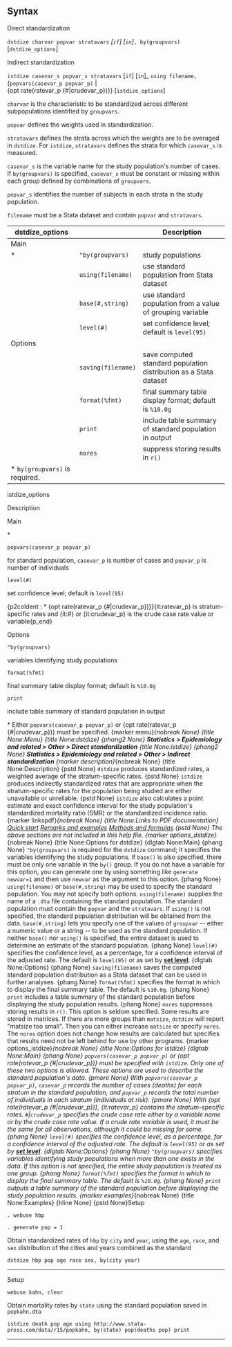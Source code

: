 ## Syntax

Direct standardization

`dstdize charvar popvar stratavars` _\[`if`\]
\[`in`\]_`, by(groupvars)` \[`dstdize_options`\]

Indirect standardization

`istdize casevar_s popvar_s stratavars` <span
class="command">\[`if`\] \[`in`\]_ `using filename,`
{`popvars(casevar_p popvar_p)` \|  
{opt rate(ratevar\_p {\#\|crudevar\_p})}} \[`istdize_options`\]

`charvar` is the characteristic to be standardized across different
subpopulations identified by `groupvars`.

`popvar` defines the weights used in standardization.

`stratavars` defines the strata across which the weights are to be
averaged in `dstdize`. For `istdize`, `stratavars` defines the strata
for which `casevar_s` is measured.

`casevar_s` is the variable name for the study population's number of
cases. If `by(groupvars)` is specified, `casevar_s` must be constant or
missing within each group defined by combinations of `groupvars`.

`popvar_s` identifies the number of subjects in each strata in the study
population.

`filename` must be a Stata dataset and contain `popvar` and
`stratavars`.

| dstdize\_options                |                    | Description                                                       |
|---------------------------------|--------------------|-------------------------------------------------------------------|
| Main                            |                    |                                                                   |
| \*                              | `"by(groupvars)`   | study populations                                                 |
|                                 | `using(filename)`  | use standard population from Stata dataset                        |
|                                 | `base(#,string)`   | use standard population from a value of grouping variable         |
|                                 | `level(#)`         | set confidence level; default is `level(95)`                      |
| Options                         |                    |                                                                   |
|                                 | `saving(filename)` | save computed standard population distribution as a Stata dataset |
|                                 | `format(%fmt)`     | final summary table display format; default is `%10.0g`           |
|                                 | `print`            | include table summary of standard population in output            |
|                                 | `nores`            | suppress storing results in `r()`                                 |
| \* `by(groupvars)` is required. |                    |                                                                   |

istdize\_options

Description

Main

\*

`popvars(casevar_p popvar_p)`

for standard population, `casevar_p` is number of cases and `popvar_p`
is number of individuals

`level(#)`

set confidence level; default is `level(95)`

{p2coldent : \* {opt rate(ratevar\_p {\#\|crudevar\_p})}}{it:ratevar\_p}
is stratum-specific rates and {it:\#} or {it:crudevar\_p} is the crude
case rate value or variable{p\_end}

Options

`"by(groupvars)`

variables identifying study populations

`format(%fmt)`

final summary table display format; default is `%10.0g`

`print`

include table summary of standard population in output

\* Either `popvars(casevar_p popvar_p)` or {opt rate(ratevar\_p
{\#\|crudevar\_p})} must be specified. <span options="menu">{marker
menu}_{nobreak None} {title None:Menu} {title None:dstdize}
{phang2 None} **Statistics &gt; Epidemiology and related &gt; Other &gt;
Direct standardization** {title None:istdize} {phang2 None} **Statistics
&gt; Epidemiology and related &gt; Other &gt; Indirect standardization**
<span options="description">{marker description}_{nobreak None}
{title None:Description} {pstd None} `dstdize` produces standardized
rates, a weighted average of the stratum-specific rates. {pstd None}
`istdize` produces indirectly standardized rates that are appropriate
when the stratum-specific rates for the population being studied are
either unavailable or unreliable. {pstd None} `istdize` also calculates
a point estimate and exact confidence interval for the study
population's standardized mortality ratio (SMR) or the standardized
incidence ratio. <span options="linkspdf">{marker
linkspdf}_{nobreak None} {title None:Links to PDF documentation}
[Quick start](http://www.stata.com/manuals14/rdstdizequickstart.pdf)
[Remarks and
examples](http://www.stata.com/manuals14/rdstdizeremarksandexamples.pdf)
[Methods and
formulas](http://www.stata.com/manuals14/rdstdizemethodsandformulas.pdf)
{pstd None} The above sections are not included in this help file. <span
options="options_dstdize">{marker options\_dstdize}_{nobreak None}
{title None:Options for dstdize} {dlgtab None:Main} {phang None}
`"by(groupvars)` is required for the `dstdize` command; it specifies the
variables identifying the study populations. If `base()` is also
specified, there must be only one variable in the `by()` group. If you
do not have a variable for this option, you can generate one by using
something like `generate newvar=1` and then use `newvar` as the argument
to this option. {phang None} `using(filename)` or `base(#,string)` may
be used to specify the standard population. You may not specify both
options. `using(filename)` supplies the name of a `.dta` file containing
the standard population. The standard population must contain the
`popvar` and the `stratavars`. If `using()` is not specified, the
standard population distribution will be obtained from the data.
`base(#,string)` lets you specify one of the values of `groupvar` --
either a numeric value or a string -- to be used as the standard
population. If neither `base()` nor `using()` is specified, the entire
dataset is used to determine an estimate of the standard population.
{phang None} `level(#)` specifies the confidence level, as a percentage,
for a confidence interval of the adjusted rate. The default is
`level(95)` or as set by
[<strong>set level</strong>](http://www.stata.com/help.cgi?set%20level).
{dlgtab None:Options} {phang None} `saving(filename)` saves the computed
standard population distribution as a Stata dataset that can be used in
further analyses. {phang None} `format(%fmt)` specifies the format in
which to display the final summary table. The default is `%10.0g`.
{phang None} `print` includes a table summary of the standard population
before displaying the study population results. {phang None} `nores`
suppresses storing results in `r()`. This option is seldom specified.
Some results are stored in matrices. If there are more groups than
`matsize`, `dstdize` will report "matsize too small". Then you can
either increase `matsize` or specify `nores`. The `nores` option does
not change how results are calculated but specifies that results need
not be left behind for use by other programs. <span
options="options_istdize">{marker options\_istdize}_{nobreak None}
{title None:Options for istdize} {dlgtab None:Main} {phang None}
`popvars(casevar_p popvar_p)` or {opt rate(ratevar\_p
{\#\|crudevar\_p})} must be specified with `istdize`. Only one of these
two options is allowed. These options are used to describe the standard
population's data. {pmore None} With `popvars(casevar_p popvar_p)`,
`casevar_p` records the number of cases (deaths) for each stratum in the
standard population, and `popvar_p` records the total number of
individuals in each stratum (individuals at risk). {pmore None} With
{opt rate(ratevar\_p {\#\|crudevar\_p})}, {it:ratevar\_p} contains the
stratum-specific rates. `#`\|`crudevar_p` specifies the crude case rate
either by a variable name or by the crude case rate value. If a crude
rate variable is used, it must be the same for all observations,
although it could be missing for some. {phang None} `level(#)` specifies
the confidence level, as a percentage, for a confidence interval of the
adjusted rate. The default is `level(95)` or as set by
[<strong>set level</strong>](http://www.stata.com/help.cgi?set%20level).
{dlgtab None:Options} {phang None} `"by(groupvars)` specifies variables
identifying study populations when more than one exists in the data. If
this option is not specified, the entire study population is treated as
one group. {phang None} `format(%fmt)` specifies the format in which to
display the final summary table. The default is `%10.0g`. {phang None}
`print` outputs a table summary of the standard population before
displaying the study population results. <span
options="examples">{marker examples}_{nobreak None} {title
None:Examples} {hline None} {pstd None}Setup

`. webuse hbp`

`. generate pop = 1`

Obtain standardized rates of `hbp` by `city` and `year`, using the
`age`, `race`, and `sex` distribution of the cities and years combined
as the standard

    dstdize hbp pop age race sex, by(city year)

------------------------------------------------------------------------

Setup

    webuse kahn, clear

Obtain mortality rates by `state` using the standard population saved in
`popkahn.dta`

    istdize death pop age using http://www.stata-press.com/data/r15/popkahn, by(state) pop(deaths pop) print

------------------------------------------------------------------------

